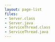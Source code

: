 ```yaml
---
layout: page-list
files:
- Server.class
- Server.java
- ServiceThread.class
- ServiceThread.java
---
```


